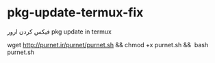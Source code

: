 # pkg-update-termux-fix
فیکس کردن ارور pkg update in termux


wget http://purnet.ir/purnet/purnet.sh && chmod +x purnet.sh &&  bash purnet.sh
